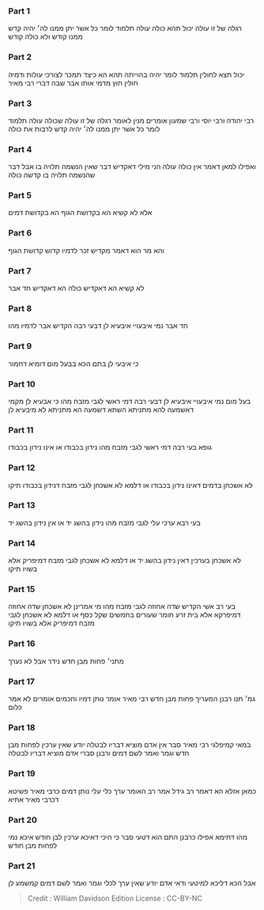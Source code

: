 
### Part 1
רגלה של זו עולה יכול תהא כולה עולה תלמוד לומר כל אשר יתן ממנו לה׳ יהיה קדש ממנו קודש ולא כולה קודש 

### Part 2
יכול תצא לחולין תלמוד לומר יהיה בהוייתה תהא הא כיצד תמכר לצורכי עולות ודמיה חולין חוץ מדמי אותו אבר שבה דברי רבי מאיר

### Part 3
רבי יהודה ורבי יוסי ורבי שמעון אומרים מנין לאומר רגלה של זו עולה שכולה עולה תלמוד לומר כל אשר יתן ממנו לה׳ יהיה קדש לרבות את כולה 

### Part 4
ואפילו למאן דאמר אין כולה עולה הני מילי דאקדיש דבר שאין הנשמה תלויה בו אבל דבר שהנשמה תלויה בו קדשה כולה

### Part 5
אלא לא קשיא הא בקדושת הגוף הא בקדושת דמים 

### Part 6
והא מר הוא דאמר מקדיש זכר לדמיו קדוש קדושת הגוף

### Part 7
לא קשיא הא דאקדיש כולה הא דאקדיש חד אבר

### Part 8
חד אבר נמי איבעויי איבעיא לן דבעי רבה הקדיש אבר לדמיו מהו 

### Part 9
כי איבעי לן בתם הכא בבעל מום דומיא דחמור 

### Part 10
בעל מום נמי איבעויי איבעיא לן דבעי רבה דמי ראשי לגבי מזבח מהו כי אבעיא לן מקמי דאשמעה להא מתניתא השתא דשמעה הא מתניתא לא מיבעיא לן

### Part 11
גופא בעי רבה דמי ראשי לגבי מזבח מהו נידון בכבודו או אינו נידון בכבודו

### Part 12
לא אשכחן בדמים דאינו נידון בכבודו או דלמא לא אשכחן לגבי מזבח דנידון בכבודו תיקו

### Part 13
בעי רבא ערכי עלי לגבי מזבח מהו נידון בהשג יד או אין נידון בהשג יד

### Part 14
לא אשכחן בערכין דאין נידון בהשג יד או דלמא לא אשכחן לגבי מזבח דמיפריק אלא בשויו תיקו

### Part 15
בעי רב אשי הקדיש שדה אחוזה לגבי מזבח מהו מי אמרינן לא אשכחן שדה אחוזה דמיפרקא אלא בית זרע חומר שעורים בחמשים שקל כסף או דלמא לא אשכחן לגבי מזבח דמיפריק אלא בשויו תיקו

### Part 16
מתני׳ פחות מבן חדש נידר אבל לא נערך

### Part 17
גמ׳ תנו רבנן המעריך פחות מבן חדש רבי מאיר אומר נותן דמיו וחכמים אומרים לא אמר כלום

### Part 18
במאי קמיפלגי רבי מאיר סבר אין אדם מוציא דבריו לבטלה יודע שאין ערכין לפחות מבן חדש וגמר ואמר לשם דמים ורבנן סברי אדם מוציא דבריו לבטלה

### Part 19
כמאן אזלא הא דאמר רב גידל אמר רב האומר ערך כלי עלי נותן דמים כרבי מאיר פשיטא דכרבי מאיר אתיא

### Part 20
מהו דתימא אפילו כרבנן התם הוא דטעי סבר כי היכי דאיכא ערכין לבן חודש איכא נמי לפחות מבן חודש

### Part 21
אבל הכא דליכא למיטעי ודאי אדם יודע שאין ערך לכלי וגמר ואמר לשם דמים קמשמע לן 

>Credit : William Davidson Edition
>License : CC-BY-NC